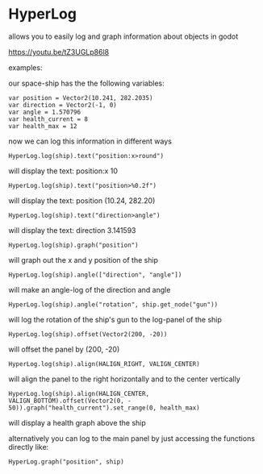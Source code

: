# HyperLog

allows you to easily log and graph information about objects in godot

https://youtu.be/tZ3UGLp86l8

examples:

our space-ship has the the following variables:
```
var position = Vector2(10.241, 282.2035)
var direction = Vector2(-1, 0)
var angle = 1.570796
var health_current = 8
var health_max = 12
```
now we can log this information in different ways

`HyperLog.log(ship).text("position:x>round")`

will display the text: position:x 10 

`HyperLog.log(ship).text("position>%0.2f")`

will display the text: position (10.24, 282.20)

`HyperLog.log(ship).text("direction>angle")`

will display the text: direction 3.141593

`HyperLog.log(ship).graph("position")`

will graph out the x and y position of the ship

`HyperLog.log(ship).angle(["direction", "angle"])`

will make an angle-log of the direction and angle

`HyperLog.log(ship).angle("rotation", ship.get_node("gun"))`

will log the rotation of the ship's gun to the log-panel of the ship

`HyperLog.log(ship).offset(Vector2(200, -20))`

will offset the panel by (200, -20)

`HyperLog.log(ship).align(HALIGN_RIGHT, VALIGN_CENTER)`

will align the panel to the right horizontally and to the center vertically

`HyperLog.log(ship).align(HALIGN_CENTER, VALIGN_BOTTOM).offset(Vector2(0, - 50)).graph("health_current").set_range(0, health_max)`

will display a health graph above the ship

alternatively you can log to the main panel by just accessing the functions directly like:

`
HyperLog.graph("position", ship)
`
